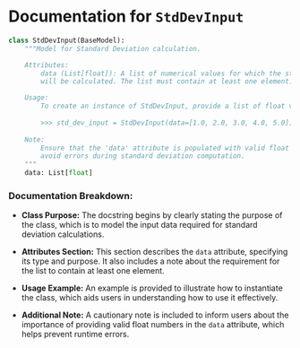 # Documentation for `StdDevInput`

```python
class StdDevInput(BaseModel):
    """Model for Standard Deviation calculation.

    Attributes:
        data (List[float]): A list of numerical values for which the standard deviation 
        will be calculated. The list must contain at least one element.

    Usage:
        To create an instance of StdDevInput, provide a list of float values:
        
        >>> std_dev_input = StdDevInput(data=[1.0, 2.0, 3.0, 4.0, 5.0])
        
    Note:
        Ensure that the 'data' attribute is populated with valid float numbers to 
        avoid errors during standard deviation computation.
    """
    data: List[float]
``` 

### Documentation Breakdown:

- **Class Purpose:** The docstring begins by clearly stating the purpose of the class, which is to model the input data required for standard deviation calculations.
  
- **Attributes Section:** This section describes the `data` attribute, specifying its type and purpose. It also includes a note about the requirement for the list to contain at least one element.

- **Usage Example:** An example is provided to illustrate how to instantiate the class, which aids users in understanding how to use it effectively.

- **Additional Note:** A cautionary note is included to inform users about the importance of providing valid float numbers in the `data` attribute, which helps prevent runtime errors.